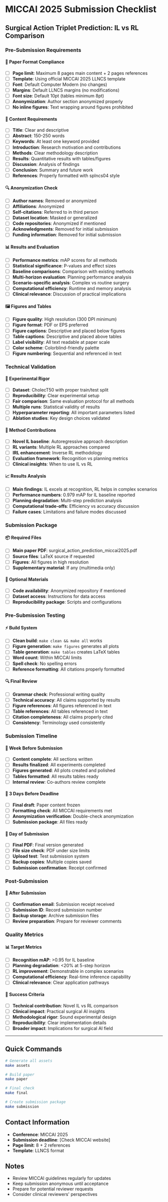 # MICCAI 2025 Submission Checklist
## Surgical Action Triplet Prediction: IL vs RL Comparison

### Pre-Submission Requirements

#### 📄 Paper Format Compliance
- [ ] **Page limit**: Maximum 8 pages main content + 2 pages references
- [ ] **Template**: Using official MICCAI 2025 LLNCS template
- [ ] **Font**: Default Computer Modern (no changes)
- [ ] **Margins**: Default LLNCS margins (no modifications)
- [ ] **Font size**: Default 10pt (tables minimum 8pt)
- [ ] **Anonymization**: Author section anonymized properly
- [ ] **No inline figures**: Text wrapping around figures prohibited

#### 📝 Content Requirements
- [ ] **Title**: Clear and descriptive
- [ ] **Abstract**: 150-250 words
- [ ] **Keywords**: At least one keyword provided
- [ ] **Introduction**: Research motivation and contributions
- [ ] **Methods**: Clear methodology description
- [ ] **Results**: Quantitative results with tables/figures
- [ ] **Discussion**: Analysis of findings
- [ ] **Conclusion**: Summary and future work
- [ ] **References**: Properly formatted with splncs04 style

#### 🔍 Anonymization Check
- [ ] **Author names**: Removed or anonymized
- [ ] **Affiliations**: Anonymized
- [ ] **Self-citations**: Referred to in third person
- [ ] **Dataset location**: Masked or generalized
- [ ] **Code repositories**: Anonymized if mentioned
- [ ] **Acknowledgments**: Removed for initial submission
- [ ] **Funding information**: Removed for initial submission

#### 📊 Results and Evaluation
- [ ] **Performance metrics**: mAP scores for all methods
- [ ] **Statistical significance**: P-values and effect sizes
- [ ] **Baseline comparisons**: Comparison with existing methods
- [ ] **Multi-horizon evaluation**: Planning performance analysis
- [ ] **Scenario-specific analysis**: Complex vs routine surgery
- [ ] **Computational efficiency**: Runtime and memory analysis
- [ ] **Clinical relevance**: Discussion of practical implications

#### 🖼️ Figures and Tables
- [ ] **Figure quality**: High resolution (300 DPI minimum)
- [ ] **Figure format**: PDF or EPS preferred
- [ ] **Figure captions**: Descriptive and placed below figures
- [ ] **Table captions**: Descriptive and placed above tables
- [ ] **Label visibility**: All text readable at paper scale
- [ ] **Color scheme**: Colorblind-friendly palette
- [ ] **Figure numbering**: Sequential and referenced in text

### Technical Validation

#### 🧪 Experimental Rigor
- [ ] **Dataset**: CholecT50 with proper train/test split
- [ ] **Reproducibility**: Clear experimental setup
- [ ] **Fair comparison**: Same evaluation protocol for all methods
- [ ] **Multiple runs**: Statistical validity of results
- [ ] **Hyperparameter reporting**: All important parameters listed
- [ ] **Ablation studies**: Key design choices validated

#### 🔬 Method Contributions
- [ ] **Novel IL baseline**: Autoregressive approach description
- [ ] **RL variants**: Multiple RL approaches compared
- [ ] **IRL enhancement**: Inverse RL methodology
- [ ] **Evaluation framework**: Recognition vs planning metrics
- [ ] **Clinical insights**: When to use IL vs RL

#### 📈 Results Analysis
- [ ] **Main findings**: IL excels at recognition, RL helps in complex scenarios
- [ ] **Performance numbers**: 0.979 mAP for IL baseline reported
- [ ] **Planning degradation**: Multi-step prediction analysis
- [ ] **Computational trade-offs**: Efficiency vs accuracy discussion
- [ ] **Failure cases**: Limitations and failure modes discussed

### Submission Package

#### 📦 Required Files
- [ ] **Main paper PDF**: surgical_action_prediction_miccai2025.pdf
- [ ] **Source files**: LaTeX source if requested
- [ ] **Figures**: All figures in high resolution
- [ ] **Supplementary material**: If any (multimedia only)

#### 🔗 Optional Materials
- [ ] **Code availability**: Anonymized repository if mentioned
- [ ] **Dataset access**: Instructions for data access
- [ ] **Reproducibility package**: Scripts and configurations

### Pre-Submission Testing

#### ⚡ Build System
- [ ] **Clean build**: `make clean && make all` works
- [ ] **Figure generation**: `make figures` generates all plots
- [ ] **Table generation**: `make tables` creates LaTeX tables
- [ ] **Word count**: Within MICCAI limits
- [ ] **Spell check**: No spelling errors
- [ ] **Reference formatting**: All citations properly formatted

#### 🔍 Final Review
- [ ] **Grammar check**: Professional writing quality
- [ ] **Technical accuracy**: All claims supported by results
- [ ] **Figure references**: All figures referenced in text
- [ ] **Table references**: All tables referenced in text
- [ ] **Citation completeness**: All claims properly cited
- [ ] **Consistency**: Terminology used consistently

### Submission Timeline

#### 📅 Week Before Submission
- [ ] **Content complete**: All sections written
- [ ] **Results finalized**: All experiments completed
- [ ] **Figures generated**: All plots created and polished
- [ ] **Tables formatted**: All results tables ready
- [ ] **Internal review**: Co-authors review complete

#### 📅 3 Days Before Deadline
- [ ] **Final draft**: Paper content frozen
- [ ] **Formatting check**: All MICCAI requirements met
- [ ] **Anonymization verification**: Double-check anonymization
- [ ] **Submission package**: All files ready

#### 📅 Day of Submission
- [ ] **Final PDF**: Final version generated
- [ ] **File size check**: PDF under size limits
- [ ] **Upload test**: Test submission system
- [ ] **Backup copies**: Multiple copies saved
- [ ] **Submission confirmation**: Receipt confirmed

### Post-Submission

#### 📧 After Submission
- [ ] **Confirmation email**: Submission receipt received
- [ ] **Submission ID**: Record submission number
- [ ] **Backup storage**: Archive submission files
- [ ] **Review preparation**: Prepare for reviewer comments

### Quality Metrics

#### 📊 Target Metrics
- [ ] **Recognition mAP**: >0.95 for IL baseline
- [ ] **Planning degradation**: <20% at 5-step horizon
- [ ] **RL improvement**: Demonstrable in complex scenarios
- [ ] **Computational efficiency**: Real-time inference capability
- [ ] **Clinical relevance**: Clear application pathways

#### 🎯 Success Criteria
- [ ] **Technical contribution**: Novel IL vs RL comparison
- [ ] **Clinical impact**: Practical surgical AI insights
- [ ] **Methodological rigor**: Sound experimental design
- [ ] **Reproducibility**: Clear implementation details
- [ ] **Broader impact**: Implications for surgical AI field

---

## Quick Commands

```bash
# Generate all assets
make assets

# Build paper
make paper

# Final check
make final

# Create submission package
make submission
```

## Contact Information

- **Conference**: MICCAI 2025
- **Submission deadline**: [Check MICCAI website]
- **Page limit**: 8 + 2 references
- **Template**: LLNCS format

## Notes

- Review MICCAI guidelines regularly for updates
- Keep submission anonymous until acceptance
- Prepare for potential reviewer requests
- Consider clinical reviewers' perspectives